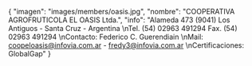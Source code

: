 {
    "imagen": "images/members/oasis.jpg",
    "nombre": "COOPERATIVA AGROFRUTICOLA EL OASIS Ltda.",
    "info": "Alameda 473 (9041) Los Antiguos - Santa Cruz - Argentina   \nTel. (54) 02963 491294 Fax. (54) 02963 491294   \nContacto: Federico C. Guerendiain   \nMail: coopeloasis@infovia.com.ar - fredy3@infovia.com.ar   \nCertificaciones: GlobalGap"
}
